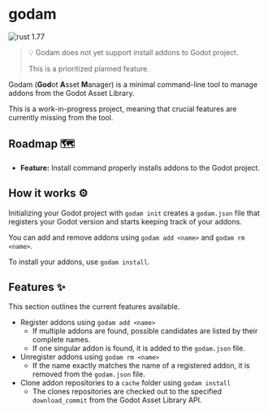 # godam

![rust 1.77](https://img.shields.io/badge/rust-1.77-orange)

> 💡 Godam does not yet support install addons to Godot project.
>
> This is a prioritized planned feature.

Godam (**God**ot **A**sset **M**anager) is a minimal command-line tool to manage addons from the Godot Asset Library.

This is a work-in-progress project, meaning that crucial features are currently missing from the tool.

## Roadmap 🗺

- **Feature:** Install command properly installs addons to the Godot project.

## How it works ⚙

Initializing your Godot project with `godam init` creates a `godam.json` file that registers your Godot version and starts keeping track of your addons.

You can add and remove addons using `godam add <name>` and `godam rm <name>`.

To install your addons, use `godam install`.

## Features ✨

This section outlines the current features available.

- Register addons using `godam add <name>`
  - If multiple addons are found, possible candidates are listed by their complete names.
  - If one singular addon is found, it is added to the `godam.json` file.
- Unregister addons using `godam rm <name>`
  - If the name exactly matches the name of a registered addon, it is removed from the `godam.json` file.
- Clone addon repositories to a `cache` folder using `godam install`
  - The clones repositories are checked out to the specified `download_commit` from the Godot Asset Library API.
